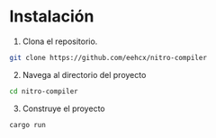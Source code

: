 # Instalación

1. Clona el repositorio.

```bash
git clone https://github.com/eehcx/nitro-compiler
```

2. Navega al directorio del proyecto

```bash
cd nitro-compiler
```

3. Construye el proyecto

```bash
cargo run
```

